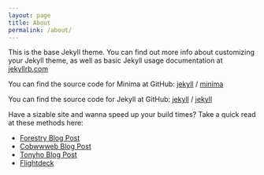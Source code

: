 ```yaml
---
layout: page
title: About
permalink: /about/
---
```


This is the base Jekyll theme. You can find out more info about customizing your Jekyll theme, as well as basic Jekyll usage documentation at [jekyllrb.com](https://jekyllrb.com/)

You can find the source code for Minima at GitHub:
[jekyll][jekyll-organization] /
[minima](https://github.com/jekyll/minima)

You can find the source code for Jekyll at GitHub:
[jekyll][jekyll-organization] /
[jekyll](https://github.com/jekyll/jekyll)


[jekyll-organization]: https://github.com/jekyll

Have a sizable site and wanna speed up your build times? Take a quick read at these methods here:
* [Forestry Blog Post](https://forestry.io/blog/how-i-reduced-my-jekyll-build-time-by-61/)
* [Cobwwweb Blog Post](https://cobwwweb.com/decreased-jekyll-build-5x-custom-asset-pipeline)
* [Tonyho Blog Post](https://tonyho.net/how-i-scored-100-lighthouse-performance-for-my-jekyll-website/)
* [Flightdeck](https://github.com/flight-deck/)
